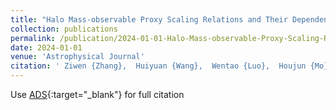 ```yaml
---
title: "Halo Mass-observable Proxy Scaling Relations and Their Dependencies on Galaxy and Group Properties"
collection: publications
permalink: /publication/2024-01-01-Halo-Mass-observable-Proxy-Scaling-Relations-and-Their-Dependencies-on-Galaxy-and-Group-Properties
date: 2024-01-01
venue: 'Astrophysical Journal'
citation: ' Ziwen {Zhang},  Huiyuan {Wang},  Wentao {Luo},  Houjun {Mo},  Jun {Zhang},  Xiaohu {Yang} et al.&quot;Halo Mass-observable Proxy Scaling Relations and Their Dependencies on Galaxy and Group Properties.&quot; Astrophysical Journal, 2024.'
---
```

Use [ADS](https://ui.adsabs.harvard.edu/abs/2024ApJ...960...71Z){:target="_blank"} for full citation